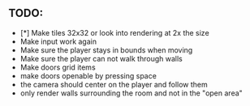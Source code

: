 
## TODO:
- [*] Make tiles 32x32 or look into rendering at 2x the size
- Make input work again
- Make sure the player stays in bounds when moving
- Make sure the player can not walk through walls
- Make doors grid items
- make doors openable by pressing space
- the camera should center on the player and follow them
- only render walls surrounding the room and not in the "open area"

